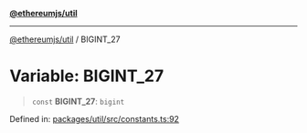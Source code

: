 [**@ethereumjs/util**](../README.md)

***

[@ethereumjs/util](../README.md) / BIGINT\_27

# Variable: BIGINT\_27

> `const` **BIGINT\_27**: `bigint`

Defined in: [packages/util/src/constants.ts:92](https://github.com/Dargon789/ethereumjs-monorepo/blob/master/packages/util/src/constants.ts#L92)
